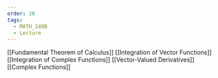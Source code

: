 ```yaml
---
order: 10
tags:
  - MATH_140B
  - Lecture
---
```

[[Fundamental Theorem of Calculus]]
[[Integration of Vector Functions]]
[[Integration of Complex Functions]]
[[Vector-Valued Derivatives]]
[[Complex Functions]]
